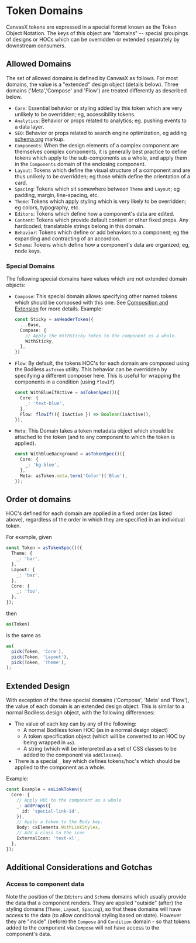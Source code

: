 # Token Domains

CanvasX tokens are expressed in a special format known as the Token Object Notation.
The keys of this object are "domains" -- special groupings of designs or HOCs which
can be overridden or extended separately by downstream consumers.

## Allowed Domains

The set of allowed domains is defined by CanvasX as follows.  For most domains, the
value is a "extended" design object (details below).  Three domains ('Meta','Compose'
and 'Flow') are treated differently as described below.

- `Core`: Essential behavior or styling added by this token which are
  very unlikely to be overridden; eg, accessibility tokens.
- `Analytics`: Behavior or props related to analytics; eg. pushing events to a
  data layer.
- `SEO`: Behavior or props related to search engine optimization, eg adding
  [schema.org](https://schema.org/) markup.
- `Components`: When the design elements of a complex component are themselves
  complex components, it is generally best practice to define tokens which apply
  to the sub-components as a whole, and apply them in the `Components` domain
  of the enclosing component.
- `Layout`: Tokens which define the visual structure of a component and are thus
  unlikely to be overridden; eg those which define the orientation of a card.
- `Spacing`: Tokens which sit somewhere between `Theme` and `Layout`; eg
  padding, margin, line-spacing, etc.
- `Theme`: Tokens which apply styling which is very likely to be overridden;
  eg colors, typography, etc.
- `Editors`: Tokens which define how a component's data are edited.
- `Content`: Tokens which provide default content or other fixed props. Any
  hardcoded, translatable strings belong in this domain.
- `Behavior`: Tokens which define or add behaviors to a component; eg the
  expanding and contracting of an accordion.
- `Schema`: Tokens which define how a component's data are organized; 
  eg, node keys.

### Special Domains

The following special domains have values which are not extended domain
objects:

- `Compose`: This special domain allows specifying other named tokens which
  should be composed with this one. See
  [Composition and Extension](../CanvasxTokens#composition-and-extension) for
  more details. Example:
  ```ts
  const Sticky = asHeaderToken({
    ...Base,
    Compose: {
      // Apply the WithSticky token to the component as a whole.
      WithSticky,
    },
  })
  ```
- `Flow`: By default, the tokens HOC's for each domain are composed using
  the Bodiless `asToken` utility.  This behavior can be overridden by specifying
  a different composer here.  This is useful for wrapping the components in a
  condition (using `flowIf`).
  ```ts
  const WithBlueIfActive = asTokenSpec()({
    Core: {
      _: 'text-blue',
    },
    Flow: flowIf(({ isActive }) => Boolean(isActive)),
  }),
  ```
- `Meta`: This Domain takes a token metadata object which should be attached to
  the token (and to any component to which the token is applied).
  ```ts
  const WithBlueBackground = asTokenSpec()({
    Core: {
      _: 'bg-blue',
    },
    Meta: asToken.meta.term('Color')('Blue'),
  });
  ```

## Order ot domains

HOC's defined for each domain are applied in a fixed order (as listed above),
regardless of the order in which they are specified in an individual token.

For example, given

```ts
const Token = asTokenSpec()({
  Theme: {
    _: 'bar',
  },
  Layout: {
    _: 'baz',
  },
  Core: {
    _: 'foo',
  },
});
```

then

```ts
as(Token)
```

is the same as

```ts
as(
  pick(Token, 'Core'),
  pick(Token, 'Layout'),
  pick(Token, 'Theme'),
);
```
## Extended Design

With exception of the three special domains ('Compose', 'Meta' and 'Flow'),
the value of each domain is an extended design object. This is similar
to a normal Bodiless design object, with the following differences:
- The value of each key can by any of the following:
  - A normal Bodiless token  HOC (as in a normal design object)
  - A token specification object (which will be converted to an HOC by
    being wrapped in `as`).
  - A string (which will be interpreted as a set of CSS classes to be
   added to the component via `addClasses`).
- There is a special `_` key which defines tokens/hoc's which should be
  applied to the component as a whole.

Example:

```ts
const Example = asLinkToken({
  Core: {
    // Apply HOC to the component as a whole
    _: addProps({
      id: 'special-link-id',
    }),
    // Apply a token to the Body key.
    Body: cxElements.WithLinkStyles,
    // Add a class to the icon
    ExternalIcon: 'text-xl',
  },
});
```
## Additional Considerations and Gotchas

### Access to component data
Note the position of the `Editors` and `Schema` domains which usually provide
the data that a component renders. They are applied "outside" (after) the
styling domains (`Theme`, `Layout`, `Spacing`), so that these domains will have
access to the data (to allow conditional styling based on state). However they
are "inside" (before) the `Compose` and `Condition` domain - so that tokens
added to the component via `Compose` will not have access to the component's
data.